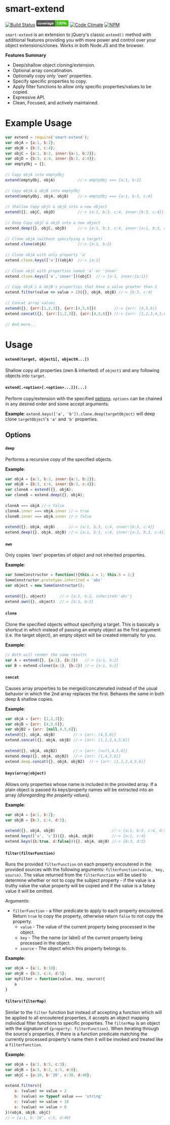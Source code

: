 # smart-extend
[![Build Status](https://travis-ci.org/danielkalen/smart-extend.svg?branch=master)](https://travis-ci.org/danielkalen/smart-extend)
[![Coverage](.config/badges/coverage.png?raw=true)](https://github.com/danielkalen/smart-extend)
[![Code Climate](https://codeclimate.com/github/danielkalen/smart-extend/badges/gpa.svg)](https://codeclimate.com/github/danielkalen/smart-extend)
[![NPM](https://img.shields.io/npm/v/smart-extend.svg)](https://npmjs.com/package/smart-extend)

`smart-extend` is an extension to jQuery's classic `extend()` method with additional features providing you with more power and control over your object extensions/clones. Works in both Node.JS and the browser.

**Features Summary**
- Deep/shallow object cloning/extension.
- Optional array concatination.
- Optionally copy only 'own' properties.
- Specify specific properties to copy.
- Apply filter functions to allow only specific properties/values to be copied.
- Expressive API.
- Clean, Focused, and actively maintained.

# Example Usage
```javascript
var extend = require('smart-extend');
var objA = {a:1, b:2};
var objB = {b:3, c:4};
var objC = {a:1, b:2, inner:{a:1, b:2}};
var objD = {b:3, c:4, inner:{b:3, c:4}};
var emptyObj = {};

// Copy objA into emptyObj
extend(emptyObj, objA)          //-> emptyObj === {a:1, b:2} 

// Copy objA & objB into emptyObj
extend(emptyObj, objA, objB)    //-> emptyObj === {a:1, b:3, c:4} 

// Shallow Copy objC & objD into a new object
extend({}, objC, objD)          //-> {a:1, b:3, c:4, inner:{b:3, c:4}} 

// Deep Copy objC & objD into a new object
extend.deep({}, objC, objD)     //-> {a:1, b:3, c:4, inner:{a:1, b:3, c:4}} 

// Clone objA (without specifying a target)
extend.clone(objA)              //-> {a:1, b:2}

// Clone objA with only property 'a'
extend.clone.keys(['a'])(objA)  //-> {a:1}

// Clone objC with properties named 'a' or 'inner'
extend.clone.keys(['a','inner'])(objC)  //-> {a:1, inner:{a:1}}

// Copy objA's & objB's properties that have a value greater than 2
extend.filter(value => value > 2)({}, objA, objB) //-> {b:3, c:4}

// Concat array values
extend({}, {arr:[1,2,3]}, {arr:[4,5,6]})        //-> {arr: [4,5,6]}
extend.concat({}, {arr:[1,2,3]}, {arr:[4,5,6]}) //-> {arr: [1,2,3,4,5,6]}

// And more...
```


# Usage
#### `extend(target, object1[, objectN...])`
Shallow copy all properties (own & inherited) of `object1` and any following objects into `target`.

#### `extend[.<option>[.<option>...]](...)`
Perform copy/extension with the specified [options](#options). `options` can be chained in any desired order and some accept arguments.

**Example**:
`extend.keys(['a', 'b']).clone.deep(targetObject)` will deep clone `targetObject`'s `'a'` and `'b'` properties.


## Options
#### `deep`
Performs a recursive copy of the specified objects.

**Example**:
```javascript
var objA = {a:1, b:2, inner:{a:1, b:2}};
var objB = {b:3, c:4, inner:{b:3, c:4}};
var cloneA = extend({}, objA);
var cloneB = extend.deep({}, objA);

cloneA === objA //-> false
cloneA.inner === objA.inner //-> true
cloneB.inner === objA.inner //-> false

extend({}, objA, objB)      //-> {a:1, b:3, c:4, inner:{b:3, c:4}}
extend.deep({}, objA, objB) //-> {a:1, b:3, c:4, inner:{a:1, b:3, c:4}}
```


#### `own`
Only copies 'own' properties of object and not inherited properties.

**Example**:
```javascript
var SomeConstructor = function(){this.a = 1; this.b = 2;}
SomeConstructor.prototype.inherited = 'abc'
var object = new SomeConstructor();

extend({}, object)      //-> {a:1, b:2, inherited:'abc'}
extend.own({}, object)  //-> {a:1, b:2}
```


#### `clone`
Clone the specified objects without specifying a target. This is basically a shortcut in which instead of passing an empty object as the first argument (i.e. the target object), an empty object will be created internally for you.

**Example**:
```javascript
// Both will render the same results
var A = extend({}, {a:1}, {b:2})   //-> {a:1, b:2}
var B = extend.clone({a:1}, {b:2}) //-> {a:1, b:2}
```


#### `concat`
Causes array properties to be merged/concatenated instead of the usual behavior in which the 2nd array replaces the first. Behaves the same in both deep & shallow copies.

**Example**:
```javascript
var objA = {arr: [1,2,3]};
var objB = {arr: [4,5,6]};
var objB2 = {arr: [null,4,5,6]};
extend({}, objA, objB)        //-> {arr: [4,5,6]}
extend.concat({}, objA, objB) //-> {arr: [1,2,3,4,5,6]}

extend({}, objA, objB2)       //-> {arr: [null,4,5,6]}
extend.deep({}, objA, objB2)  //-> {arr: [1,4,5,6]}
extend.deep.concat({}, objA, objB2)  //-> {arr: [1,2,3,4,5,6]}
```


#### `keys(array|object)`
Allows only properties whose name is included in the provided array. If a plain object is passed its keys/property names will be extracted into an array *(disregarding the property values)*.

**Example**:
```javascript
var objA = {a:1, b:2};
var objB = {b:3, c:4, d:5};

extend({}, objA, objB)                         //-> {a:1, b:3, c:4, d:5}
extend.keys(['a', 'c'])({}, objA, objB)        //-> {a:1, c:4}
extend.keys({b:true, d:false})({}, objA, objB) //-> {b:3, d:5}
```


#### `filter(filterFunction)`
Runs the provided `filterFunction` on each property encoutered in the provided sources with the following arguments: `filterFunction(value, key, source)`. The value returned from the `filterFunction` will be used to determine whether or not to copy the subject property - if the value is a truthy value the value property will be copied and if the value is a falsey value it will be omitted.

Arguments:
- `filterFunction` - a filter predicate to apply to each property encoutered. Return `true` to copy the property, otherwise return `false` to not copy the property.
    - `value` - The value of the current property being processed in the object.
    - `key` - The the name (or label) of the current property being processed in the object.
    - `source` - The object which this property belongs to.

**Example**:
```javascript
var objA = {a:1, b:10};
var objB = {b:3, c:4, d:5};
var myFilter = function(value, key, source){
    a
}
```


#### `filters(filterMap)`
Similar to the `filter` function but instead of accepting a function which will be applied to all encoutered properties, it accepts an object mapping individual filter functions to specific properties. The `filterMap` is an object with the signature of `{property: filterFunction}`. When iterating through the source's properties, if there is a function predicate matching the currently processed property's name then it will be invoked and treated like a `filterFunction`.

**Example**:
```javascript
var objA = {a:1, b:5, c:3};
var objB = {a:3, b:2, c:5, e:0};
var objC = {a:10, b:'20', c:30, d:40};

extend.filters({
    a: (value) => value < 2
    b: (value) => typeof value === 'string'
    c: (value) => value < 10
    e: (value) => value > 0
})(objA, objB, objC)
//-> {a:1, b:'20', c:5, d:40}
```



